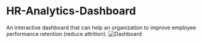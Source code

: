 # HR-Analytics-Dashboard
An interactive dashboard that can help an organization to improve employee performance retention (reduce attrition).
![Dashboard]("C:\Users\Fasih\Downloads\Dashboard.png")
